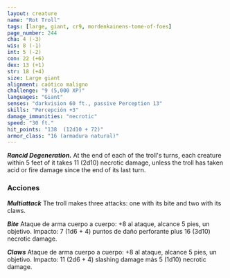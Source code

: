```yaml
---
layout: creature
name: "Rot Troll"
tags: [large, giant, cr9, mordenkainens-tome-of-foes]
page_number: 244
cha: 4 (-3)
wis: 8 (-1)
int: 5 (-2)
con: 22 (+6)
dex: 13 (+1)
str: 18 (+4)
size: Large giant
alignment: caótico maligno
challenge: "9 (5,000 XP)"
languages: "Giant"
senses: "darkvision 60 ft., passive Perception 13"
skills: "Percepción +3"
damage_immunities: "necrotic"
speed: "30 ft."
hit_points: "138  (12d10 + 72)"
armor_class: "16 (armadura natural)"
---
```


***Rancid Degeneration.*** At the end of each of the troll's turns, each creature within 5 feet of it takes 11 (2d10) necrotic damage, unless the troll has taken acid or fire damage since the end of its last turn.

### Acciones

***Multiattack*** The troll makes three attacks: one with its bite and two with its claws.

***Bite*** Ataque de arma cuerpo a cuerpo: +8 al ataque, alcance 5 pies, un objetivo. Impacto: 7 (1d6 + 4) puntos de daño perforante plus 16 (3d10) necrotic damage.

***Claws*** Ataque de arma cuerpo a cuerpo: +8 al ataque, alcance 5 pies, un objetivo. Impacto: 11 (2d6 + 4) slashing damage más 5 (1d10) necrotic damage.